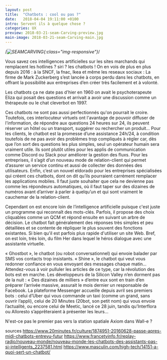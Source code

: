 ```yaml
---
layout: post
title:  "Chatbots : cool ou pas ?"
date:   2018-04-04 19:11:00 +0100
intro: Servent ils à quelque chose ?
categories: UX
preview: 2018-03-21-seam-Carving-preview.jpg
main-image: 2018-03-21-seam-Carving-main.jpg
---
```


/*![SEAMCARVING](../../../../../assets/images/2018-03-21-seam-Carving-main.jpg){:class="img-responsive"}*/

Vous savez ces intelligences artificielles sur les sites marchands qui remplacent les hotlines ? siri ? les chatbots !
On en vois de plus en plus depuis 2016 : à la SNCF, la fnac, Ikea et même les reseaux sociaux : La firme de Mark Zuckerberg s’est lancée à corps perdu dans les chatbots, en offrant la possibilité aux entreprises d’en créer très facilement et à volonté.

Les chatbots ça ne date pas d'hier en 1960 on avait le psychoterapeute Eliza qui posait des questions et arrivait a avoir une discussion comme un thérapeute ou le chat cleverbot en 1997.

Ces chatbots ne sont pas aussi perfectionnés qu'on pourrait le croire. Toutefois, ces interlocuteur virtuels ont l'avantage de pouvoir diffuser de l'information, de répondre aux questions 24 heures sur 24, ils peuvent réserver un hôtel ou un transport, suggérer ou rechercher un produit...
Pour les clients, le chatbot est la promesse d’une assistance 24h/24, à condition toutefois de ne pas avoir des problèmes trop compliqués à régler car, dès que l’on sort des questions les plus simples, seul un opérateur humain sera vraiment utile. Ils sont plutôt utiles pour les applis de communication comme Discord ou Slack pour améliorer la gestion des fluxs. Pour les entreprises, il s’agit d’un nouveau mode de relation-client qui permet d’assurer un service continu et aussi de collecter des données des utilisateurs. Enfin, c’est un nouvel eldorado pour les entreprises spécialisées qui créent ces chatbots, dont on dit qu’ils pourraient carrément remplacer les applications mobiles. Il faut juste souhaiter que cela ne devienne pas comme les répondeurs automatiques, où il faut taper sur des dizaines de numéros avant d’arriver à parler à quelqu’un et qui sont vraiment le cauchemar de la relation-client.

Cependant on est encore loin de l’intelligence artificielle puisque c'est juste un programme qui reconnaît des mots-clés. Parfois, il propose des choix cliquables comme un QCM et répond ensuite en suivant un arbre de décision. Le chatbot fait généralement des réponses très simples et peu détaillées et se contente de répliquer le plus souvent des fonctions existantes. Si bien qu'il est parfois plus rapide d'utiliser un site Web. Bref, on est loin, très loin, du film Her dans lequel le héros dialogue avec une assistante virtuelle.

« Ghostbot », le chatbot (ou robot conversationnel) qui envoie balader par SMS vos contacts trop insistants. « Shine », le chatbot qui veut vous redonner confiance en vous envoyant des messages chaque matin… Attendez-vous à voir pulluler les articles de ce type, car la révolution des bots est en marche. Les développeurs de la Silicon Valley n’en dorment pas de la nuit : « Des dizaines de milliers » d’entre eux sont en train d’en préparer l’arrivée massive, assurait le mois dernier un responsable de Facebook. La plateforme Messenger accueille depuis avril ses premiers bots : celui d’Uber qui vous commande un taxi (comme un grand, sans ouvrir l’appli), celui de 20 Minutes (20bot, son petit nom) qui vous envoie l’actualité, ou encore celui de Meetic, lancé ce 28 juin, tandis qu’Interflora ou Alloresto s’apprêteraient à présenter les leurs…

N'est-ce pas le premier pas vers la station spatiale Axiom dans Wall-e ?


sources
https://www.20minutes.fr/culture/1874951-20160628-passe-apres-midi-chatbots-entrevu-futur
https://www.francetvinfo.fr/replay-radio/nouveau-monde/nouveau-monde-les-chatbots-des-assistants-pas-si-intelligents_2237581.html
https://www.masculin.com/high-tech/14151-a-quoi-sert-un-chatbot/
